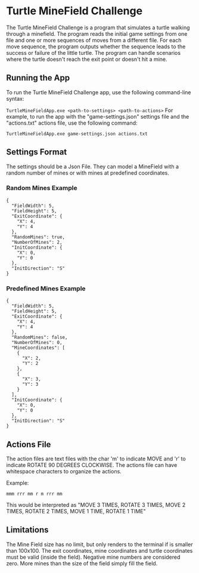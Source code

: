 # Turtle MineField Challenge
The Turtle MineField Challenge is a program that simulates a turtle walking through a minefield. The program reads the initial game settings from one file and one or more sequences of moves from a different file. For each move sequence, the program outputs whether the sequence leads to the success or failure of the little turtle. The program can handle scenarios where the turtle doesn't reach the exit point or doesn't hit a mine.

## Running the App
To run the Turtle MineField Challenge app, use the following command-line syntax:

`TurtleMineFieldApp.exe <path-to-settings> <path-to-actions>`
For example, to run the app with the "game-settings.json" settings file and the "actions.txt" actions file, use the following command:

`TurtleMineFieldApp.exe game-settings.json actions.txt`

## Settings Format
The settings should be a Json File. They can model a MineField with a random number of mines or with mines at predefined coordinates.

### Random Mines Example

```
{
  "FieldWidth": 5,
  "FieldHeight": 5,
  "ExitCoordinate": {
    "X": 4,
    "Y": 4
  },
  "RandomMines": true,
  "NumberOfMines": 2,
  "InitCoordinate": {
    "X": 0,
    "Y": 0
  },
  "InitDirection": "S"
}
```

### Predefined Mines Example

```
{
  "FieldWidth": 5,
  "FieldHeight": 5,
  "ExitCoordinate": {
    "X": 4,
    "Y": 4
  },
  "RandomMines": false,
  "NumberOfMines": 0,
  "MineCoordinates": [
    {
      "X": 2,
      "Y": 2
    },
    {
      "X": 3,
      "Y": 3
    }
  ],
  "InitCoordinate": {
    "X": 0,
    "Y": 0
  },
  "InitDirection": "S"
}
```

## Actions File
The action files are text files with the char 'm' to indicate MOVE and 'r' to indicate ROTATE 90 DEGREES CLOCKWISE. The actions file can have whitespace characters to organize the actions.

Example:

`mmm rrr mm r m rrr mm`

This would be interpreted as "MOVE 3 TIMES, ROTATE 3 TIMES, MOVE 2 TIMES, ROTATE 2 TIMES, MOVE 1 TIME, ROTATE 1 TIME"

## Limitations

The Mine Field size has no limit, but only renders to the terminal if is smaller than 100x100.
The exit coordinates, mine coordinates and turtle coordinates must be valid (inside the field).
Negative mine numbers are considered zero.
More mines than the size of the field simply fill the field.
